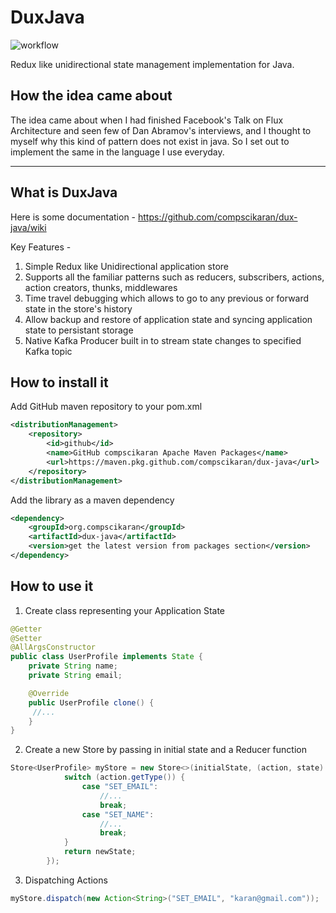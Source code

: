 # DuxJava

![workflow](https://github.com/compscikaran/dux-java/actions/workflows/ci-build.yml/badge.svg)

Redux like unidirectional state management implementation for Java.

## How the idea came about

The idea came about when I had finished Facebook's Talk on Flux Architecture and seen few of Dan Abramov's interviews, and I thought to myself why this kind of pattern does not exist in java.
So I set out to implement the same in the language I use everyday.

------------------------

## What is DuxJava

Here is some documentation - https://github.com/compscikaran/dux-java/wiki

Key Features -
1. Simple Redux like Unidirectional application store
2. Supports all the familiar patterns such as reducers, subscribers, actions, action creators, thunks, middlewares
3. Time travel debugging which allows to go to any previous or forward state in the store's history
4. Allow backup and restore of application state and syncing application state to persistant storage
5. Native Kafka Producer built in to stream state changes to specified Kafka topic

## How to install it

Add GitHub maven repository to your pom.xml
```xml
<distributionManagement>
    <repository>
        <id>github</id>
        <name>GitHub compscikaran Apache Maven Packages</name>
        <url>https://maven.pkg.github.com/compscikaran/dux-java</url>
    </repository>
</distributionManagement>
```

Add the library as a maven dependency
```xml
<dependency>
    <groupId>org.compscikaran</groupId>
    <artifactId>dux-java</artifactId>
    <version>get the latest version from packages section</version>
</dependency>
```

## How to use it

1. Create class representing your Application State
```java
@Getter
@Setter
@AllArgsConstructor
public class UserProfile implements State {
    private String name;
    private String email;

    @Override
    public UserProfile clone() {
     //...
    }
}

```
2. Create a new Store by passing in initial state and a Reducer function
```java
Store<UserProfile> myStore = new Store<>(initialState, (action, state) -> {
            switch (action.getType()) {
                case "SET_EMAIL":
                    //...
                    break;
                case "SET_NAME": 
                    //...
                    break;
            }
            return newState;
        });
```
3. Dispatching Actions
```java
myStore.dispatch(new Action<String>("SET_EMAIL", "karan@gmail.com"));
```
